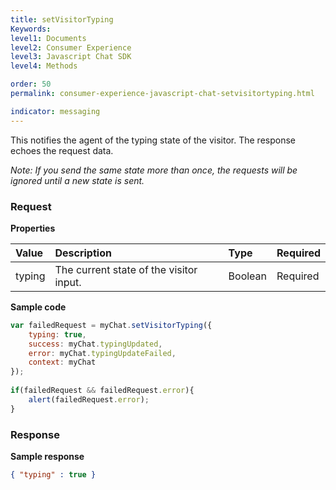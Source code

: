 ```yaml
---
title: setVisitorTyping
Keywords:
level1: Documents
level2: Consumer Experience
level3: Javascript Chat SDK
level4: Methods

order: 50
permalink: consumer-experience-javascript-chat-setvisitortyping.html

indicator: messaging
---
```


This notifies the agent of the typing state of the visitor. The response echoes the request data.

*Note: If you send the same state more than once, the requests will be ignored until a new state is sent.*

### Request

**Properties**

| Value | Description | Type | Required |
| :--- | :--- | :--- | :--- | 
| typing | The current state of the visitor input. | Boolean | Required |

**Sample code**

```javascript
var failedRequest = myChat.setVisitorTyping({
    typing: true,
    success: myChat.typingUpdated,
    error: myChat.typingUpdateFailed,
    context: myChat
});
 
if(failedRequest && failedRequest.error){
    alert(failedRequest.error);
}
```    
                                                                                                                      
### Response

**Sample response**

```json
{ "typing" : true }
```

